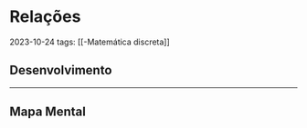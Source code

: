 # Relações
2023-10-24
tags: [[-Matemática discreta]]



## Desenvolvimento

-----------------------------------------------

## Mapa Mental